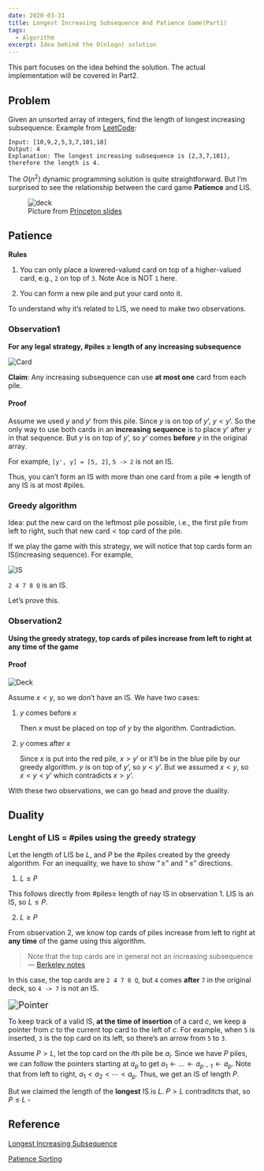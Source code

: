 ```yaml
---
date: 2020-03-31
title: Longest Increasing Subsequence And Patience Game(Part1)
tags:
  - Algorithm
excerpt: Idea behind the O(nlogn) solution
---
```


This part focuses on the idea behind the solution. The actual implementation will be covered in Part2.

## Problem

Given an unsorted array of integers, find the length of longest increasing subsequence. Example from [LeetCode](https://leetcode.com/problems/longest-increasing-subsequence/):

```
Input: [10,9,2,5,3,7,101,18]
Output: 4
Explanation: The longest increasing subsequence is [2,3,7,101], therefore the length is 4.
```

The $O(n^2)$ dynamic programming solution is quite straightforward. But I’m surprised to see the relationship between the card game **Patience** and LIS.

<figure>
  <img class="medium-zoom-image" src="https://cdn.jsdelivr.net/gh/Deerhound579/image-hosting/img/game.jpeg" alt="deck" />
  <figcaption>
    Picture from
    <a href="https://www.cs.princeton.edu/courses/archive/spring13/cos423/lectures/LongestIncreasingSubsequence.pdf">
      Princeton slides
    </a>
  </figcaption>
</figure>

## Patience

**Rules**

1. You can only place a lowered-valued card on top of a higher-valued card, e.g., `2` on top of `3`. Note Ace is NOT `1` here.

2. You can form a new pile and put your card onto it.

To understand why it’s related to LIS, we need to make two observations.

### Observation1

**For any legal strategy, $\#\text{piles}$ $\geq$ length of any increasing subsequence**

![Card](https://cdn.jsdelivr.net/gh/Deerhound579/image-hosting/img/deck.png)

**Claim**: Any increasing subsequence can use **at most one** card from each pile.

#### Proof

Assume we used $y$ and $y'$ from this pile. Since $y$ is on top of $y’$, $y < y’$. So the only way to use both cards in an **increasing sequence** is to place $y’$ after $y$ in that sequence. But $y$ is on top of $y’$, so $y’$ comes **before** $y$ in the original array.

For example, `[y', y] = [5, 2]`, `5 -> 2` is not an IS.

Thus, you can’t form an IS with more than one card from a pile $\Rightarrow$ length of any IS is at most $\#\text{piles}$.

### Greedy algorithm

Idea: put the new card on the leftmost pile possible, i.e., the first pile from left to right, such that $\text{new card} \lt \text{top card of the pile}$.

If we play the game with this strategy, we will notice that top cards form an IS(increasing sequence). For example,

![IS](https://cdn.jsdelivr.net/gh/Deerhound579/image-hosting/img/game1.jpeg)

`2 4 7 8 Q` is an IS.

Let’s prove this.

### Observation2

**Using the greedy strategy, top cards of piles increase from left to right at any time of the game**

#### Proof

![Deck](https://cdn.jsdelivr.net/gh/Deerhound579/image-hosting/img/deck.png)

Assume $x \lt y$, so we don’t have an IS. We have two cases:

1. $y$ comes before $x$

   Then $x$ must be placed on top of $y$ by the algorithm. Contradiction.

2. $y$ comes after $x$

   Since $x$ is put into the red pile, $x \gt y'$ or it’ll be in the blue pile by our greedy algorithm. $y$ is on top of $y’$, so $y \lt y’$. But we assumed $x \lt y$, so $x \lt y \lt y’$ which contradicts $x\gt y’$.

With these two observations, we can go head and prove the duality.

## Duality

### Lenght of LIS = #piles using the greedy strategy

Let the length of LIS be $L$, and $P$ be the $\#\text{piles}$ created by the greedy algorithm. For an inequality, we have to show $“\geq”$ and $“\leq”$ directions.

1. $L \leq P$

This follows directly from $\#\text{piles}\geq$ length of nay IS in observation 1. LIS is an IS, so $L \leq P$.

2. $L \geq P$

From observation 2, we know top cards of piles increase from left to right at **any time** of the game using this algorithm.

> Note that the top cards are in general not an increasing subsequence — [Berkeley notes](https://www.cs.princeton.edu/courses/archive/spring13/cos423/lectures/LongestIncreasingSubsequence.pdf)

In this case, the top cards are `2 4 7 8 Q`, but `4` comes **after** `7` in the original deck, so `4 -> 7` is not an IS.

<img src="https://cdn.jsdelivr.net/gh/Deerhound579/image-hosting/img/pointer1.png" alt="Pointer" style="zoom:130%;" />

To keep track of a valid IS, **at the time of insertion** of a card $c$, we keep a pointer from $c$ to the current top card to the left of $c$. For example, when `5` is inserted, `3` is the top card on its left, so there’s an arrow from `5` to `3`.

Assume $P \gt L$, let the top card on the $i\text{th}$ pile be $a_i$. Since we have $P$ piles, we can follow the pointers starting at $a_p$ to get $a_1\leftarrow…\leftarrow a_{p-1} \leftarrow a_p$. Note that from left to right, $a_1 \lt a_2 \lt \cdots \lt a_p$. Thus, we get an IS of length $P$.

But we claimed the length of the **longest** IS is $L$. $P \gt L$ contraditcts that, so $P \leq L \  \square$

## Reference

[Longest Increasing Subsequence](https://www.cs.princeton.edu/courses/archive/spring13/cos423/lectures/LongestIncreasingSubsequence.pdf)

[Patience Sorting](https://www.stat.berkeley.edu/~aldous/Research/OP/patience.pdf)
